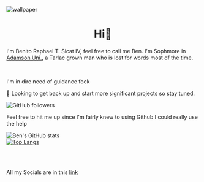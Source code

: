 


![wallpaper](https://user-images.githubusercontent.com/93244935/151262826-a92385ee-1e5a-495b-b603-99d70b9f9e13.png)
<h1 align = "center"> Hi👋</h1>
<p> I'm Benito Raphael T. Sicat IV, feel free to call me Ben. I'm Sophmore in <a href = "adamson.edu.ph">Adamson Uni.</a>, a Tarlac grown man who is lost for words most of the time.</p>
<br>
<p>I'm in dire need of guidance fock</p>

<p> 🤔 Looking to get back up and start more significant projects so stay tuned.</p>


  ![GitHub followers](https://img.shields.io/github/followers/Ben-Sicat?style=social)

<p> Feel free to hit me up since I'm fairly knew to using Github I could really use the help</p>







![Ben's GitHub stats](https://github-readme-stats.vercel.app/api?username=Ben-Sicat&show_icons=true&theme=radical)
<br />
[![Top Langs](https://github-readme-stats.vercel.app/api/top-langs/?username=Ben-Sicat&exclude_repo=github-readme-stats,anuraghazra.github.io)](https://github.com/anuraghazra/github-readme-stats)


</div>

<br />
<br />




<p> All my Socials are in this <a href = "https://allsocials.link/sirben">link</a></p>
<!--
**Ben-Sicat/Ben-Sicat** is a ✨ _special_ ✨ repository because its `README.md` (this file) appears on your GitHub profile.

Here are some ideas to get you started:

- 🔭 I’m currently working on ...
- 🌱 I’m currently learning ...
- 👯 I’m looking to collaborate on ...
- 🤔 I’m looking for help with ...
- 💬 Ask me about ...
- 📫 How to reach me: ...
- 😄 Pronouns: ...
- ⚡ Fun fact: ...
-->
